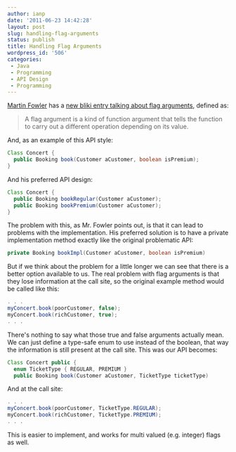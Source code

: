 ```yaml
---
author: ianp
date: '2011-06-23 14:42:28'
layout: post
slug: handling-flag-arguments
status: publish
title: Handling Flag Arguments
wordpress_id: '506'
categories:
 - Java
 - Programming
 - API Design
 - Programming
---
```


[Martin Fowler][MF] has a [new bliki entry talking about flag arguments][MF2], defined as:

> A flag argument is a kind of function argument that tells the
function to carry out a different operation depending on its value.

And, as an example of this API style:

```java
Class Concert {
  public Booking book(Customer aCustomer, boolean isPremium);
}
```

And his preferred API design:

```java
Class Concert {
  public Booking bookRegular(Customer aCustomer);
  public Booking bookPremium(Customer aCustomer);
}
```

The problem with this, as Mr. Fowler points out, is that it can lead to problems with the implementation. His preferred solution is to have a private implementation method exactly like the original problematic API:

```java
private Booking bookImpl(Customer aCustomer, boolean isPremium)
```

But if we think about the problem for a little longer we can see that there is a better option available to us. The real problem with flag arguments is that they lose information at the call site, so the original example method would be called like this:

```java
. . .
myConcert.book(poorCustomer, false);
myConcert.book(richCustomer, true);
. . .
```

There's nothing to say what those true and false arguments actually mean. We can just define a type-safe enum to use instead of the boolean, that way the information is still present at the call site. This was our API becomes:

```java
Class Concert public {
  enum TicketType { REGULAR, PREMIUM }
  public Booking book(Customer aCustomer, TicketType ticketType)
```

And at the call site:

```java
. . .
myConcert.book(poorCustomer, TicketType.REGULAR);
myConcert.book(richCustomer, TicketType.PREMIUM);
. . .
```

This is easier to implement, and works for multi valued (e.g. integer) flags as well.

[MF]: http://martinfowler.com/
[MF2]: http://martinfowler.com/bliki/FlagArgument.html

